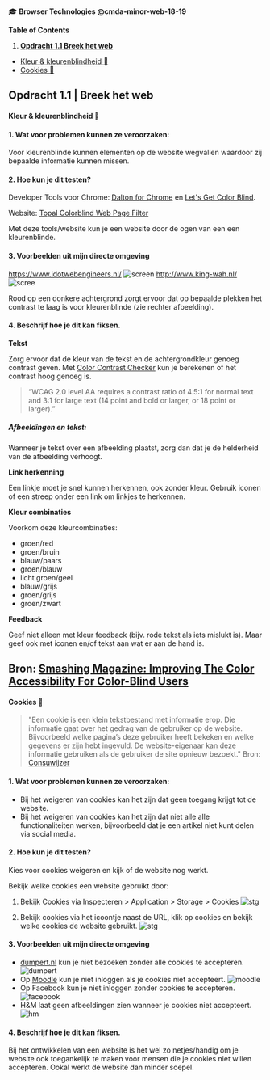 🎓 **Browser Technologies @cmda-minor-web-18-19**

**Table of Contents**

1. **[Opdracht 1.1 Breek het web](#kleur)**

- [Kleur & kleurenblindheid 🌈](#kleur)
- [Cookies 🍪](#cookies)

## Opdracht 1.1 | Breek het web

<a name="kleur"></a>

#### Kleur & kleurenblindheid 🌈

#### 1. Wat voor problemen kunnen ze veroorzaken:

Voor kleurenblinde kunnen elementen op de website wegvallen waardoor zij bepaalde informatie kunnen missen.

#### 2. Hoe kun je dit testen?

Developer Tools voor Chrome: [Dalton for Chrome](https://chrome.google.com/webstore/detail/dalton/imknobcnmlabealhbhfhpbfodgbbdnfa) en [Let's Get Color Blind](https://chrome.google.com/webstore/detail/lets-get-color-blind/bkdgdianpkfahpkmphgehigalpighjck/related).

Website: [Topal Colorblind Web Page Filter](https://www.toptal.com/designers/colorfilter/)

Met deze tools/website kun je een website door de ogen van een een kleurenblinde.

#### 3. Voorbeelden uit mijn directe omgeving

https://www.idotwebengineers.nl/
![screen](screens2.png)
http://www.king-wah.nl/
![scree](screens32.png)

Rood op een donkere achtergrond zorgt ervoor dat op bepaalde plekken het contrast te laag is voor kleurenblinde (zie rechter afbeelding).

#### 4. Beschrijf hoe je dit kan fiksen.

**Tekst**

Zorg ervoor dat de kleur van de tekst en de achtergrondkleur genoeg contrast geven. Met [Color Contrast Checker](https://webaim.org/resources/contrastchecker/) kun je berekenen of het contrast hoog genoeg is.

> “WCAG 2.0 level AA requires a contrast ratio of 4.5:1 for normal text and 3:1 for large text (14 point and bold or larger, or 18 point or larger).”

##### Afbeeldingen en tekst:

Wanneer je tekst over een afbeelding plaatst, zorg dan dat je de helderheid van de afbeelding verhoogt.

**Link herkenning**

Een linkje moet je snel kunnen herkennen, ook zonder kleur. Gebruik iconen of een streep onder een link om linkjes te herkennen.

**Kleur combinaties**

Voorkom deze kleurcombinaties:

- groen/red
- groen/bruin
- blauw/paars
- groen/blauw
- licht groen/geel
- blauw/grijs
- groen/grijs
- groen/zwart

**Feedback**

Geef niet alleen met kleur feedback (bijv. rode tekst als iets mislukt is). Maar geef ook met iconen en/of tekst aan wat er aan de hand is.

## Bron: [Smashing Magazine: Improving The Color Accessibility For Color-Blind Users](https://www.smashingmagazine.com/2016/06/improving-color-accessibility-for-color-blind-users/)

<a name="cookies"></a>

#### Cookies 🍪

> "Een cookie is een klein tekstbestand met informatie erop. Die informatie gaat over het gedrag van de gebruiker op de website. Bijvoorbeeld welke pagina’s deze gebruiker heeft bekeken en welke gegevens er zijn hebt ingevuld. De website-eigenaar kan deze informatie gebruiken als de gebruiker de site opnieuw bezoekt." Bron: [Consuwijzer](https://www.consuwijzer.nl/veilig-online/cookies)

#### 1. Wat voor problemen kunnen ze veroorzaken:

- Bij het weigeren van cookies kan het zijn dat geen toegang krijgt tot de website.
- Bij het weigeren van cookies kan het zijn dat niet alle alle functionaliteiten werken, bijvoorbeeld dat je een artikel niet kunt delen via social media.

#### 2. Hoe kun je dit testen?

Kies voor cookies weigeren en kijk of de website nog werkt.

Bekijk welke cookies een website gebruikt door:

1. Bekijk Cookies via Inspecteren > Application > Storage > Cookies ![stg](stg.png)

2. Bekijk cookies via het icoontje naast de URL, klik op cookies en bekijk welke cookies de website gebruikt. ![stg](stg2.png)

#### 3. Voorbeelden uit mijn directe omgeving

- [dumpert.nl](https://kudtkoekiewet.nl/?t=https://www.dumpert.nl/) kun je niet bezoeken zonder alle cookies te accepteren.
  ![dumpert](dumpert.png)
- Op [Moodle](https://moodle.cmd.hva.nl/login/index.php?testsession=2960) kun je niet inloggen als je cookies niet accepteert.
  ![moodle](moodle.png)
- Op Facebook kun je niet inloggen zonder cookies te accepteren.
  ![facebook](facebook.png)
- H&M laat geen afbeeldingen zien wanneer je cookies niet accepteert.
  ![hm](hm.png)

#### 4. Beschrijf hoe je dit kan fiksen.

Bij het ontwikkelen van een website is het wel zo netjes/handig om je website ook toegankelijk te maken voor mensen die je cookies niet willen accepteren. Ookal werkt de website dan minder soepel.
